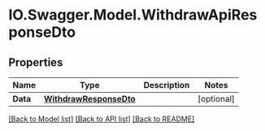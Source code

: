 # IO.Swagger.Model.WithdrawApiResponseDto
## Properties

Name | Type | Description | Notes
------------ | ------------- | ------------- | -------------
**Data** | [**WithdrawResponseDto**](WithdrawResponseDto.md) |  | [optional] 

[[Back to Model list]](../README.md#documentation-for-models) [[Back to API list]](../README.md#documentation-for-api-endpoints) [[Back to README]](../README.md)

